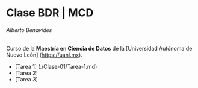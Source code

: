 # Clase BDR | MCD
###### Alberto Benavides

Curso de la **Maestría en Ciencia de Datos** de la [Universidad Autónoma de Nuevo León] (https://uanl.mx).
- [Tarea 1] (./Clase-01/Tarea-1.md)
- [Tarea 2]
- [Tarea 3]

